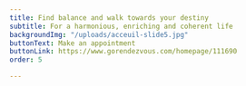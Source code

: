 ```yaml
---
title: Find balance and walk towards your destiny
subtitle: For a harmonious, enriching and coherent life
backgroundImg: "/uploads/acceuil-slide5.jpg"
buttonText: Make an appointment
buttonLink: https://www.gorendezvous.com/homepage/111690
order: 5

---
```

